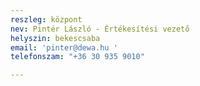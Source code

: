 ```yaml
---
reszleg: központ
nev: Pintér László - Értékesítési vezető
helyszin: bekescsaba
email: 'pinter@dewa.hu '
telefonszam: "+36 30 935 9010"

---
```

